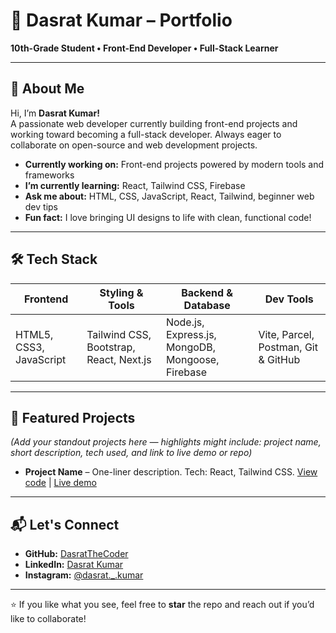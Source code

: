 # 🌟 Dasrat Kumar – Portfolio

**10th-Grade Student • Front-End Developer • Full-Stack Learner**

---

## 📖 About Me
Hi, I’m **Dasrat Kumar!**  
A passionate web developer currently building front-end projects and working toward becoming a full-stack developer. Always eager to collaborate on open-source and web development projects.

- **Currently working on:** Front-end projects powered by modern tools and frameworks  
- **I’m currently learning:** React, Tailwind CSS, Firebase  
- **Ask me about:** HTML, CSS, JavaScript, React, Tailwind, beginner web dev tips  
- **Fun fact:** I love bringing UI designs to life with clean, functional code!

---

## 🛠 Tech Stack
| Frontend | Styling & Tools | Backend & Database | Dev Tools |
|----------|-----------------|--------------------|-----------|
| HTML5, CSS3, JavaScript | Tailwind CSS, Bootstrap, React, Next.js | Node.js, Express.js, MongoDB, Mongoose, Firebase | Vite, Parcel, Postman, Git & GitHub |

---

## 📂 Featured Projects
*(Add your standout projects here — highlights might include: project name, short description, tech used, and link to live demo or repo)*

- **Project Name** – One-liner description. Tech: React, Tailwind CSS. [View code](#) | [Live demo](#)

---

## 📬 Let's Connect
- **GitHub:** [DasratTheCoder](https://github.com/DasratTheCoder)  
- **LinkedIn:** [Dasrat Kumar](https://www.linkedin.com/in/dasrat-kumar-32b7b534a/)  
- **Instagram:** [@dasrat._.kumar](https://www.instagram.com/dasrat._.kumar/)  

---

⭐ If you like what you see, feel free to **star** the repo and reach out if you’d like to collaborate!
